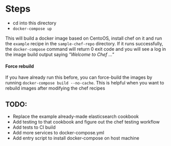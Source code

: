 # Steps
- cd into this directory
- `docker-compose up`

This will build a docker image based on CentoOS, install chef on it and run
the `example` recipe in the `sample-chef-repo` directory. If it runs successfully,
the `docker-compose` command will return 0 exit code and you will see a log in
the image build output saying _"Welcome to Chef ..."_

#### Force rebuild
If you have already run this before, you can force-build the images by running
`docker-compose build --no-cache`. This is helpful when you want to rebuild
images after modifying the chef recipes

## TODO:
- Replace the example already-made elasticsearch cookbook
- Add testing to that cookbook and figure out the chef testing workflow
- Add tests to CI build
- Add more services to docker-compose.yml
- Add entry script to install docker-compose on host machine
